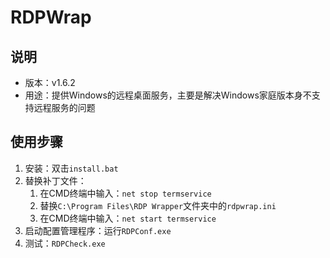 # RDPWrap

## 说明

- 版本：v1.6.2
- 用途：提供Windows的远程桌面服务，主要是解决Windows家庭版本身不支持远程服务的问题

## 使用步骤

1. 安装：双击`install.bat`
2. 替换补丁文件：
    1. 在CMD终端中输入：`net stop termservice`
    2. 替换`C:\Program Files\RDP Wrapper`文件夹中的`rdpwrap.ini`
    3. 在CMD终端中输入：`net start termservice`
2. 启动配置管理程序：运行`RDPConf.exe`
3. 测试：`RDPCheck.exe`
